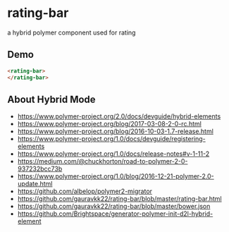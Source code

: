 # rating-bar
a hybrid polymer component used for rating


## Demo
<!---
```
<custom-element-demo>
  <template>
    <script src="../webcomponentsjs/webcomponents-lite.js"></script>
    <link rel="import" href="rating-bar.html">
    <next-code-block></next-code-block>
  </template>
</custom-element-demo>
```
-->
```html
<rating-bar>
</rating-bar>
```



## About Hybrid Mode
- https://www.polymer-project.org/2.0/docs/devguide/hybrid-elements
- https://www.polymer-project.org/blog/2017-03-08-2-0-rc.html
- https://www.polymer-project.org/blog/2016-10-03-1.7-release.html
- https://www.polymer-project.org/1.0/docs/devguide/registering-elements
- https://www.polymer-project.org/1.0/docs/release-notes#v-1-11-2
- https://medium.com/@chuckhorton/road-to-polymer-2-0-937232bcc73b
- https://www.polymer-project.org/1.0/blog/2016-12-21-polymer-2.0-update.html
- https://github.com/albelop/polymer2-migrator
- https://github.com/gauravkk22/rating-bar/blob/master/rating-bar.html
- https://github.com/gauravkk22/rating-bar/blob/master/bower.json
- https://github.com/Brightspace/generator-polymer-init-d2l-hybrid-element